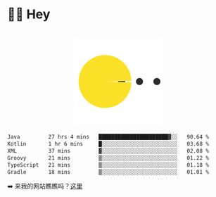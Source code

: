 
# 👋🏻 Hey
<div align="center">
	<br>
	<img src="https://raw.githubusercontent.com/Aniket965/Aniket965/master/pacman.svg?sanitize=true" width="200" height="200">
	<br>
</div>

<!--START_SECTION:waka-->

```text
Java         27 hrs 4 mins   ██████████████████████▓░░   90.64 %
Kotlin       1 hr 6 mins     █░░░░░░░░░░░░░░░░░░░░░░░░   03.68 %
XML          37 mins         ▓░░░░░░░░░░░░░░░░░░░░░░░░   02.08 %
Groovy       21 mins         ▒░░░░░░░░░░░░░░░░░░░░░░░░   01.22 %
TypeScript   21 mins         ▒░░░░░░░░░░░░░░░░░░░░░░░░   01.18 %
Gradle       18 mins         ▒░░░░░░░░░░░░░░░░░░░░░░░░   01.01 %
```

<!--END_SECTION:waka-->

 ➡️  来我的网站瞧瞧吗？[这里](https://www.shaolongfei.com)

